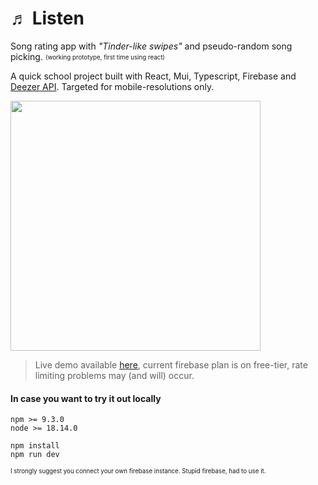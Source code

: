 # ♬ Listen 

Song rating app with _"Tinder-like swipes"_ and pseudo-random song picking. <sub><sup>(working prototype, first time using react)</sub></sup>

A quick school project built with React, Mui, Typescript, Firebase and [Deezer API](https://developers.deezer.com/api). Targeted for mobile-resolutions only.

<img src="https://github.com/machacekmartin/listen/assets/33912290/8c191360-d487-4a6b-be9e-eddd8976fc70" width="400">

> Live demo available [here](https://listen-pearl.vercel.app/), current firebase plan is on free-tier, rate limiting problems may (and will) occur.

#### In case you want to try it out locally
```shell
npm >= 9.3.0
node >= 18.14.0
```
```shell
npm install
npm run dev
```
<sub><sup>I strongly suggest you connect your own firebase instance. Stupid firebase, had to use it.</sub></sup>
